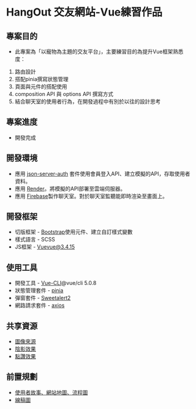 # HangOut 交友網站-Vue練習作品
## 專案目的
  - 此專案為「以寵物為主題的交友平台」，主要練習目的為提升Vue框架熟悉度：
  1. 路由設計
  2. 搭配pinia撰寫狀態管理
  3. 頁面與元件的搭配使用
  4. composition API 與 options API 撰寫方式
  5. 結合聊天室的使用者行為，在開發過程中有別於以往的設計思考

## 專案進度
  - 開發完成

## 開發環境
  - 應用 [json-server-auth](https://www.npmjs.com/package/json-server-auth) 套件使用會員登入API、建立模擬的API，存取使用者資料。
  - 應用 [Render](https://render.com/)。將模擬的API部署至雲端伺服器。
  - 應用 [Firebase](https://firebase.google.com/)製作聊天室。對於聊天室監聽能即時渲染至畫面上。

## 開發框架
  - 切版框架 - [Bootstrap](https://bootstrap5.hexschool.com/docs/5.1/getting-started/introduction/)使用元件、建立自訂樣式變數
  - 樣式語言 - SCSS
  - JS框架 - [Vue](https://vuejs.org/)vue@3.4.15

## 使用工具
  - 開發工具 - [Vue-CLI](https://cli.vuejs.org/zh/guide/)@vue/cli 5.0.8
  - 狀態管理套件 - [pinia](https://pinia.vuejs.org/zh/)
  - 彈窗套件 - [Sweetalert2](https://sweetalert2.github.io/)
  - 網路請求套件 - [axios](https://github.com/axios/axios)

## 共享資源
  - [圖像來源](https://unsplash.com/)
  - [陰影效果](https://getcssscan.com/css-box-shadow-examples)
  - [點讚效果](https://blog.tarswork.com/post/a-selection-of-cool-css-button-effects/)

## 前置規劃
  -  [使用者故事、網站地圖、流程圖](https://whimsical.com/NAs4EeMUZjhTrj2J9xsRUB)
  -  [線稿圖](https://www.figma.com/file/SYtfHkGt2Xkrsu8IKAThZG/%E8%B2%93%E7%8B%97%E4%BA%A4%E5%8F%8B%E7%A4%BE%E7%BE%A4?type=design&node-id=0-1&mode=design&t=F3Tu2T1EDQyQD66R-0)

  
